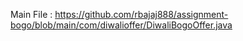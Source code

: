 Main File : https://github.com/rbajaj888/assignment-bogo/blob/main/com/diwalioffer/DiwaliBogoOffer.java
